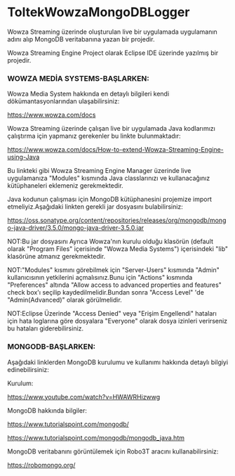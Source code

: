 # ToltekWowzaMongoDBLogger

Wowza Streaming üzerinde oluşturulan live bir uygulamada uygulamanın adını alıp MongoDB veritabanına yazan bir projedir.

Wowza Streaming Engine Project olarak Eclipse IDE üzerinde yazılmış bir projedir.

### WOWZA MEDİA SYSTEMS-BAŞLARKEN:

Wowza Media System hakkında en detaylı bilgileri kendi dökümantasyonlarından ulaşabilirsiniz:

https://www.wowza.com/docs

Wowza Streaming üzerinde çalışan live bir uygulamada Java kodlarımızı çalıştırma için yapmanız gerekenler bu linkte bulunmaktadır:

https://www.wowza.com/docs/How-to-extend-Wowza-Streaming-Engine-using-Java

Bu linkteki gibi Wowza Streaming Engine Manager üzerinde live uygulamanıza "Modules" kısmında Java classlarınızı ve kullanacağınız kütüphaneleri eklemeniz gerekmektedir.

Java kodunun çalışması için MongoDB kütüphanesini projemize import etmeliyiz.Aşağıdaki linkten gerekli jar dosyasını bulabilirsiniz:

https://oss.sonatype.org/content/repositories/releases/org/mongodb/mongo-java-driver/3.5.0/mongo-java-driver-3.5.0.jar

NOT:Bu jar dosyasını Ayrıca Wowza'nın kurulu olduğu klasörün (default olarak "Program Files" içerisinde "Wowza Media Systems") içerisindeki "lib" klasörüne atmanız gerekmektedir.

NOT:"Modules" kısmını görebilmek için "Server-Users" kısmında "Admin" kullanıcısının yetkilerini açmalısınız.Bunu için "Actions" kısmında
"Preferences" altında "Allow access to advanced properties and features" check box'ı seçilip kaydedilmelidir.Bundan sonra "Access Level" 'de  "Admin(Advanced)" olarak görülmelidir.

NOT:Eclipse Üzerinde "Access Denied" veya "Erişim Engellendi" hataları için hata loglarına göre dosyalara "Everyone" olarak dosya izinleri verirseniz bu hataları giderebilirsiniz.

### MONGODB-BAŞLARKEN:

Aşağıdaki linklerden MongoDB kurulumu ve kullanımı hakkında detaylı bilgiyi edinebilirsiniz:

Kurulum:

https://www.youtube.com/watch?v=HWAWRHizwwg

MongoDB hakkında bilgiler:

https://www.tutorialspoint.com/mongodb/

https://www.tutorialspoint.com/mongodb/mongodb_java.htm

MongoDB veritabanını görüntülemek için Robo3T aracını kullanabilirsiniz:

https://robomongo.org/





